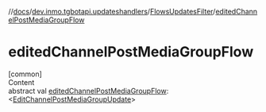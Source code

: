 //[docs](../../../index.md)/[dev.inmo.tgbotapi.updateshandlers](../index.md)/[FlowsUpdatesFilter](index.md)/[editedChannelPostMediaGroupFlow](edited-channel-post-media-group-flow.md)



# editedChannelPostMediaGroupFlow  
[common]  
Content  
abstract val [editedChannelPostMediaGroupFlow](edited-channel-post-media-group-flow.md): <[EditChannelPostMediaGroupUpdate](../../dev.inmo.tgbotapi.types.update.MediaGroupUpdates/-edit-channel-post-media-group-update/index.md)>  




